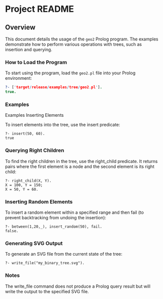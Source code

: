 # Project README

## Overview
This document details the usage of the `geo2` Prolog program. The examples demonstrate how to perform various operations with trees, such as insertion and querying.

### How to Load the Program
To start using the program, load the `geo2.pl` file into your Prolog environment:

```prolog
?- ['target/release/examples/tree/geo2.pl'].
true.
```

### Examples
Examples
Inserting Elements

To insert elements into the tree, use the insert predicate:
```
?- insert(50, 60).
true
```

### Querying Right Children

To find the right children in the tree, use the right_child predicate. It returns pairs where the first element is a node and the second element is its right child:

```
?- right_child(X, Y).
X = 100, Y = 150;
X = 50, Y = 60.
```

### Inserting Random Elements

To insert a random element within a specified range and then fail (to prevent backtracking from undoing the insertion):

```
?- between(1,20,_), insert_random(50), fail.
false.
```

### Generating SVG Output

To generate an SVG file from the current state of the tree:

```
?- write_file("my_binary_tree.svg").
```

### Notes

The write_file command does not produce a Prolog query result but will write the output to the specified SVG file.
